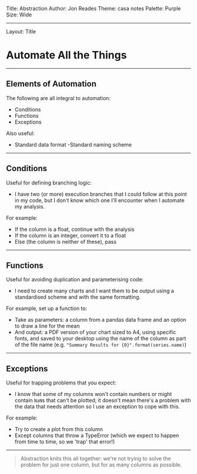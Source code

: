 Title: Abstraction
Author: Jon Reades
Theme: casa notes
Palette: Purple
Size: Wide

---
Layout: Title
# Automate All the Things

---
## Elements of Automation

The following are all integral to automation:
- Conditions
- Functions
- Exceptions

Also useful:
- Standard data format
 -Standard naming scheme

---
## Conditions

Useful for defining branching logic:
- I have two (or more) execution branches that I could follow at this point in my code, but I don't know which one I'll encounter when I automate my analysis.

For example:
- If the column is a float, continue with the analysis
- If the column is an integer, convert it to a float
- Else (the column is neither of these), pass

---
## Functions 

Useful for avoiding duplication and parameterising code:
- I need to create many charts and I want them to be output using a standardised scheme and with the same formatting.

For example, set up a function to: 
- Take as parameters: a column from a pandas data frame and an option to draw a line for the mean
- And output: a PDF version of your chart sized to A4, using specific fonts, and saved to your desktop using the name of the column as part of the file name (e.g. `"Summary Results for {0}".format(series.name)`)

---
## Exceptions 

Useful for trapping problems that you expect:
- I know that some of my columns won't contain numbers or might contain `NaN`s that can't be plotted; it doesn't mean there's a problem with the data that needs attention so I use an exception to cope with this.

For example:
- Try to create a plot from this column
- Except columns that throw a TypeError (which we expect to happen from time to time, so we 'trap' that error!)

---

> Abstraction knits this all together: we're not trying to solve the problem for just one column, but for as many columns as possible. 



